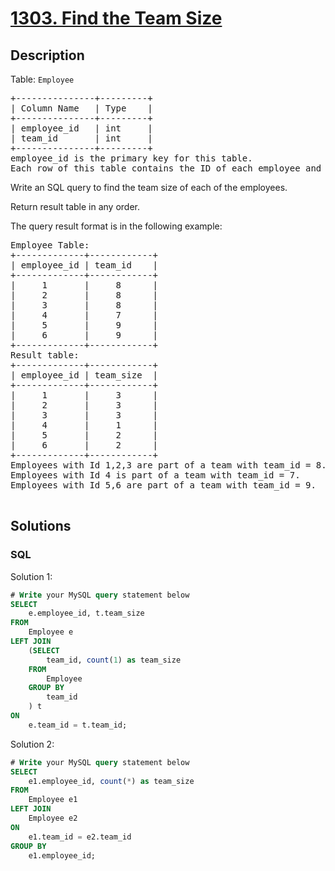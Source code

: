 # [1303. Find the Team Size](https://leetcode.com/problems/find-the-team-size)



## Description

<p>Table: <code>Employee</code></p>

<pre>
+---------------+---------+
| Column Name   | Type    |
+---------------+---------+
| employee_id   | int     |
| team_id       | int     |
+---------------+---------+
employee_id is the primary key for this table.
Each row of this table contains the ID of each employee and their respective team.
</pre>

<p>Write an SQL query to find the team size of each of the employees.</p>

<p>Return result table in any order.</p>

<p>The query result format is in the following example:</p>

<pre>
Employee Table:
+-------------+------------+
| employee_id | team_id    |
+-------------+------------+
|     1       |     8      |
|     2       |     8      |
|     3       |     8      |
|     4       |     7      |
|     5       |     9      |
|     6       |     9      |
+-------------+------------+
Result table:
+-------------+------------+
| employee_id | team_size  |
+-------------+------------+
|     1       |     3      |
|     2       |     3      |
|     3       |     3      |
|     4       |     1      |
|     5       |     2      |
|     6       |     2      |
+-------------+------------+
Employees with Id 1,2,3 are part of a team with team_id = 8.
Employees with Id 4 is part of a team with team_id = 7.
Employees with Id 5,6 are part of a team with team_id = 9.

</pre>

## Solutions

<!-- tabs:start -->

### **SQL**

Solution 1:

```sql
# Write your MySQL query statement below
SELECT
    e.employee_id, t.team_size
FROM
    Employee e
LEFT JOIN
    (SELECT
        team_id, count(1) as team_size
    FROM
        Employee
    GROUP BY
        team_id
    ) t
ON
    e.team_id = t.team_id;
```

Solution 2:

```sql
# Write your MySQL query statement below
SELECT
    e1.employee_id, count(*) as team_size
FROM
    Employee e1
LEFT JOIN
    Employee e2
ON
    e1.team_id = e2.team_id
GROUP BY
    e1.employee_id;
```

<!-- tabs:end -->
